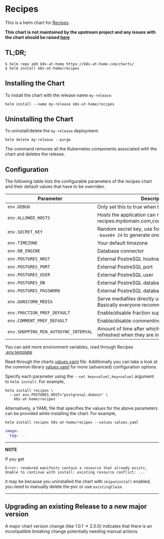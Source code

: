 # Recipes

This is a helm chart for [Recipes](https://github.com/vabene1111/recipes).

**This chart is not maintained by the upstream project and any issues with the chart should be raised [here](https://github.com/k8s-at-home/charts/issues/new/choose)**

## TL;DR;

```shell
$ helm repo add k8s-at-home https://k8s-at-home.com/charts/
$ helm install k8s-at-home/recipes
```

## Installing the Chart

To install the chart with the release name `my-release`:

```console
helm install --name my-release k8s-at-home/recipes
```

## Uninstalling the Chart

To uninstall/delete the `my-release` deployment:

```console
helm delete my-release --purge
```

The command removes all the Kubernetes components associated with the chart and deletes the release.

## Configuration

The following table lists the configurable parameters of the recipes chart and their default values that have to be overriden.

| Parameter                            | Description                                                                                 | Default                                     |
| -------------------------------------| ------------------------------------------------------------------------------------------- | ------------------------------------------- |
| `env.DEBUG`                          | Only set this to true when testing/debugging                                                | `0`                                         |
| `env.ALLOWED_HOSTS`                  | Hosts the application can run under e.g. recipes.mydomain.com,cooking.mydomain.com,...      | `*`                                         |
| `env.SECRET_KEY`                     | Random secret key, use for example `openssl rand -base64 24` to generate one                | `changeme`                                  |
| `env.TIMEZONE`                       | Your default timezone                                                                       | `America/New_York`                          |
| `env.DB_ENGINE`                      | Database connector                                                                          | `django.db.backends.postgresql_psycopg2`    |
| `env.POSTGRES_HOST`                  | External PostreSQL hostname                                                                 |                                             |
| `env.POSTGRES_PORT`                  | External PostreSQL port                                                                     |                                             |
| `env.POSTGRES_USER`                  | External PostreSQL user                                                                     |                                             |
| `env.POSTGRES_DB`                    | External PostreSQL database name                                                            |                                             |
| `env.POSTGRES_PASSWORD`              | External PostreSQL database password                                                        |                                             |
| `env.GUNICORN_MEDIA`                 | Serve mediafiles directly using gunicorn. Basically everyone recommends not doing this.     | `0`                                         |
| `env.FRACTION_PREF_DEFAULT`          | Enable/disable fraction support                                                             | `0`                                         |
| `env.COMMENT_PREF_DEFAULT`           | Enable/disable commenting system                                                            | `1`                                         |
| `env.SHOPPING_MIN_AUTOSYNC_INTERVAL` | Amount of time after which the shopping list is refreshed when they are in viewing mode     | `5`                                         |

You can add more environment variables, read through Recipes [.env.template](https://github.com/vabene1111/recipes/blob/master/.env.template)

Read through the charts [values.yaml](https://github.com/k8s-at-home/charts/blob/master/charts/recipes/values.yaml)
file.
Additionally you can take a look at the common library [values.yaml](https://github.com/k8s-at-home/charts/blob/master/charts/common/values.yaml) for more (advanced) configuration options.

Specify each parameter using the `--set key=value[,key=value]` argument to `helm install`. For example,
```console
helm install recipes \
  --set env.POSTGRES_HOST="postgresql.domain" \
    k8s-at-home/recipes
```
Alternatively, a YAML file that specifies the values for the above parameters can be provided while installing the
chart. For example,
```console
helm install recipes k8s-at-home/recipes --values values.yaml
```

```yaml
image:
  tag: ...
```

---
**NOTE**

If you get
```console
Error: rendered manifests contain a resource that already exists. Unable to continue with install: existing resource conflict: ...`
```
it may be because you uninstalled the chart with `skipuninstall` enabled, you need to manually delete the pvc or use `existingClaim`.

---

## Upgrading an existing Release to a new major version

A major chart version change (like 1.0.1 -> 2.0.0) indicates that there is an incompatible breaking change potentially needing manual actions.
